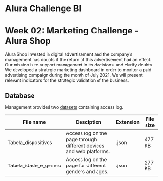 # Alura Challenge BI 
# Week 02: Marketing Challenge - Alura Shop #

Alura Shop invested in digital advertisement and the company's management has doubts if the return of this advertisement had an effect. Our mission is to support management in its decisions, and clarify doubts.
We developed a strategic marketing dashboard in order to monitor a paid advertising campaign during the month of July 2021. We will present relevant indicators for the strategic validation of the business.

## Database

Management provided two [datasets](database) containing access log.

|          File name         |                              Desciption                              | Extension | File size |
| -------------------------  | -------------------------------------------------------------------- | --------- | ----------|
| Tabela_dispositivos        |  Access log on the page through different devices and web platforms. |   .json   |   477 KB  |
| Tabela_idade_e_genero      |  Access log on the page for different genders and ages.              |   .json   |   277 KB  |

